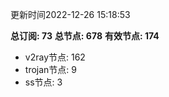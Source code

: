 更新时间2022-12-26 15:18:53

**总订阅: 73**
**总节点: 678**
**有效节点: 174**
- v2ray节点: 162
- trojan节点: 9
- ss节点: 3
